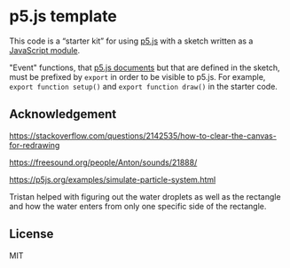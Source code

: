 # p5.js template

This code is a “starter kit” for using [p5.js](https://p5js.org) with a sketch
written as a [JavaScript
module](https://developer.mozilla.org/en-US/docs/Web/JavaScript/Guide/Modules).

"Event" functions, that [p5.js documents](https://p5js.org/reference/) but that
are defined in the sketch, must be prefixed by `export` in order to be visible
to p5.js. For example, `export function setup()` and `export function draw()` in
the starter code.

## Acknowledgement
https://stackoverflow.com/questions/2142535/how-to-clear-the-canvas-for-redrawing

https://freesound.org/people/Anton/sounds/21888/

https://p5js.org/examples/simulate-particle-system.html

Tristan helped with figuring out the water droplets as well as the rectangle and how the water enters from only one specific side of the rectangle.

## License

MIT

